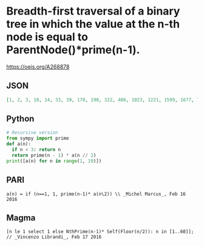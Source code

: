 # Breadth\-first traversal of a binary tree in which the value at the n\-th node is equal to ParentNode\(\)\*prime\(n\-1\)\.
https://oeis.org/A268878
## JSON
```JSON
[1, 2, 3, 10, 14, 33, 39, 170, 190, 322, 406, 1023, 1221, 1599, 1677, 7990, 9010, 11210, 11590, 21574, 22862, 29638, 32074, 84909, 91047, 118437, 123321, 164697, 171093, 182793, 189501, 1014730, 1046690, 1234370, 1252390, 1670290, 1692710, 1819630, 1889170]
```
## Python
```Python
# Recursive version
from sympy import prime
def a(n):
  if n < 3: return n
  return prime(n - 1) * a(n // 2)
print([a(n) for n in range(1, 19)])
```
## PARI
```PARI
a(n) = if (n==1, 1, prime(n-1)* a(n\2)) \\ _Michel Marcus_, Feb 16 2016
```
## Magma
```Magma
[n le 1 select 1 else NthPrime(n-1)* Self(Floor(n/2)): n in [1..60]]; // _Vincenzo Librandi_, Feb 17 2016
```
